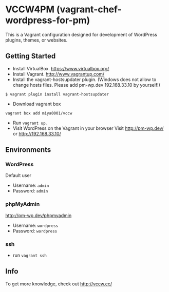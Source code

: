 # VCCW4PM (vagrant-chef-wordpress-for-pm)

This is a Vagrant configuration designed for development of WordPress plugins, themes, or websites.

## Getting Started

* Install VirtualBox.
https://www.virtualbox.org/
* Install Vagrant.
http://www.vagrantup.com/
* Install the vagrant-hostsupdater plugin. (Windows does not allow to change hosts files. Please add pm-wp.dev 192.168.33.10 by yourself!)
```
$ vagrant plugin install vagrant-hostsupdater
```
* Download vagrant box
```
vagrant box add miya0001/vccw
```
* Run `vagrant up`.
* Visit WordPress on the Vagrant in your browser
Visit http://pm-wp.dev/ or http://192.168.33.10/

## Environments

### WordPress

Default user
* Username: `admin`
* Password: `admin`

### phpMyAdmin

http://pm-wp.dev/phpmyadmin
* Username: `wordpress`
* Password: `wordpress`

### ssh

* run `vagrant ssh`

## Info

To get more knowledge, check out <http://vccw.cc/>

